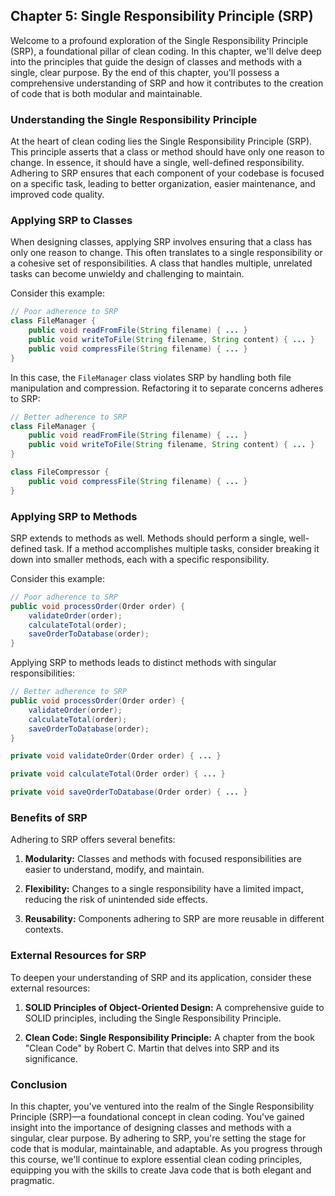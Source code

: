 ## **Chapter 5: Single Responsibility Principle (SRP)**

Welcome to a profound exploration of the Single Responsibility Principle (SRP), a foundational pillar of clean coding. In this chapter, we'll delve deep into the principles that guide the design of classes and methods with a single, clear purpose. By the end of this chapter, you'll possess a comprehensive understanding of SRP and how it contributes to the creation of code that is both modular and maintainable.

### **Understanding the Single Responsibility Principle**

At the heart of clean coding lies the Single Responsibility Principle (SRP). This principle asserts that a class or method should have only one reason to change. In essence, it should have a single, well-defined responsibility. Adhering to SRP ensures that each component of your codebase is focused on a specific task, leading to better organization, easier maintenance, and improved code quality.

### **Applying SRP to Classes**

When designing classes, applying SRP involves ensuring that a class has only one reason to change. This often translates to a single responsibility or a cohesive set of responsibilities. A class that handles multiple, unrelated tasks can become unwieldy and challenging to maintain.

Consider this example:

```java
// Poor adherence to SRP
class FileManager {
    public void readFromFile(String filename) { ... }
    public void writeToFile(String filename, String content) { ... }
    public void compressFile(String filename) { ... }
}
```

In this case, the `FileManager` class violates SRP by handling both file manipulation and compression. Refactoring it to separate concerns adheres to SRP:

```java
// Better adherence to SRP
class FileManager {
    public void readFromFile(String filename) { ... }
    public void writeToFile(String filename, String content) { ... }
}

class FileCompressor {
    public void compressFile(String filename) { ... }
}
```

### **Applying SRP to Methods**

SRP extends to methods as well. Methods should perform a single, well-defined task. If a method accomplishes multiple tasks, consider breaking it down into smaller methods, each with a specific responsibility.

Consider this example:

```java
// Poor adherence to SRP
public void processOrder(Order order) {
    validateOrder(order);
    calculateTotal(order);
    saveOrderToDatabase(order);
}
```

Applying SRP to methods leads to distinct methods with singular responsibilities:

```java
// Better adherence to SRP
public void processOrder(Order order) {
    validateOrder(order);
    calculateTotal(order);
    saveOrderToDatabase(order);
}

private void validateOrder(Order order) { ... }

private void calculateTotal(Order order) { ... }

private void saveOrderToDatabase(Order order) { ... }
```

### **Benefits of SRP**

Adhering to SRP offers several benefits:

1. **Modularity:** Classes and methods with focused responsibilities are easier to understand, modify, and maintain.

2. **Flexibility:** Changes to a single responsibility have a limited impact, reducing the risk of unintended side effects.

3. **Reusability:** Components adhering to SRP are more reusable in different contexts.

### **External Resources for SRP**

To deepen your understanding of SRP and its application, consider these external resources:

1. **SOLID Principles of Object-Oriented Design:** A comprehensive guide to SOLID principles, including the Single Responsibility Principle.

2. **Clean Code: Single Responsibility Principle:** A chapter from the book "Clean Code" by Robert C. Martin that delves into SRP and its significance.

### **Conclusion**

In this chapter, you've ventured into the realm of the Single Responsibility Principle (SRP)—a foundational concept in clean coding. You've gained insight into the importance of designing classes and methods with a singular, clear purpose. By adhering to SRP, you're setting the stage for code that is modular, maintainable, and adaptable. As you progress through this course, we'll continue to explore essential clean coding principles, equipping you with the skills to create Java code that is both elegant and pragmatic.